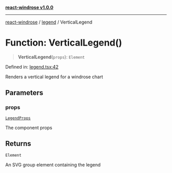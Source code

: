 [**react-windrose v1.0.0**](../../README.md)

***

[react-windrose](../../README.md) / [legend](../README.md) / VerticalLegend

# Function: VerticalLegend()

> **VerticalLegend**(`props`): `Element`

Defined in: [legend.tsx:42](https://github.com/JulesBlm/react-windrose/blob/4c90b4c4e20ea2808adde010911e8780345b3f2c/src/legend.tsx#L42)

Renders a vertical legend for a windrose chart

## Parameters

### props

[`LegendProps`](../type-aliases/LegendProps.md)

The component props

## Returns

`Element`

An SVG group element containing the legend

